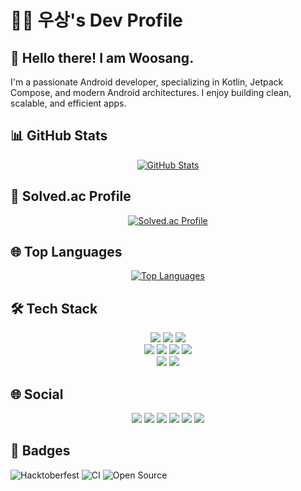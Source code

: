 # 👨‍💻 우상's Dev Profile

## 👋 Hello there! I am Woosang.
I'm a passionate Android developer, specializing in Kotlin, Jetpack Compose, and modern Android architectures. I enjoy building clean, scalable, and efficient apps.

## 📊 GitHub Stats

<div align="center">
  <a href="https://github.com/anuraghazra/github-readme-stats">
    <img src="https://github-readme-stats.vercel.app/api?username=woosang1&show_icons=true&theme=tokyonight" alt="GitHub Stats"/>
  </a>
</div>

## 🏅 Solved.ac Profile

<div align="center">
  <a href="https://solved.ac/wsl2918">
    <img src="http://mazassumnida.wtf/api/v2/generate_badge?boj=wsl2918&theme=dark" alt="Solved.ac Profile"/>
  </a>
</div>

## 🌐 Top Languages

<div align="center">
  <a href="https://github.com/anuraghazra/github-readme-stats">
    <img src="https://github-readme-stats.vercel.app/api/top-langs/?username=woosang1&layout=compact&theme=tokyonight" alt="Top Languages"/>
  </a>
</div>

## 🛠 Tech Stack

<p align="center">
  <!-- Language & IDE -->
  <img src="https://img.shields.io/badge/Java-007396?style=flat-square&logo=java&logoColor=white"/>
  <img src="https://img.shields.io/badge/Kotlin-7F52FF?style=flat-square&logo=kotlin&logoColor=white"/>
  <img src="https://img.shields.io/badge/Android%20Studio-3DDC84?style=flat-square&logo=androidstudio&logoColor=white"/>
  <br>

  <!-- Architecture & Components -->
  <img src="https://img.shields.io/badge/Jetpack%20Compose-4285F4?style=flat-square&logo=jetpack-compose&logoColor=white"/>
  <img src="https://img.shields.io/badge/MVI-2962FF?style=flat-square&logo=redux&logoColor=white"/>
  <img src="https://img.shields.io/badge/Hilt-D00000?style=flat-square&logo=dagger&logoColor=white"/>
  <img src="https://img.shields.io/badge/Coroutine-0095D5?style=flat-square&logo=kotlin&logoColor=white"/>
  <br>

  <!-- Tools -->
  <img src="https://img.shields.io/badge/GitHub-181717?style=flat-square&logo=github&logoColor=white"/>
  <img src="https://img.shields.io/badge/Fastlane-00F200?style=flat-square&logo=fastlane&logoColor=white"/>
</p>

## 🌐 Social

<p align="center">
  <a href="https://kakao.com"><img src="https://img.shields.io/badge/kakao-FFCD00?style=flat-square&logo=kakaotalk&logoColor=white"/></a>
  <a href="https://www.naver.com"><img src="https://img.shields.io/badge/naver-03C75A?style=flat-square&logo=naver&logoColor=white"/></a>
  <a href="https://www.google.com"><img src="https://img.shields.io/badge/google-EA4335?style=flat-square&logo=google&logoColor=white"/></a>
  <a href="https://www.instagram.com"><img src="https://img.shields.io/badge/instagram-E4405F?style=flat-square&logo=instagram&logoColor=white"/></a>
  <a href="https://www.facebook.com"><img src="https://img.shields.io/badge/facebook-0866FF?style=flat-square&logo=facebook&logoColor=white"/></a>
  <a href="https://discord.com"><img src="https://img.shields.io/badge/discord-5865F2?style=flat-square&logo=discord&logoColor=white"/></a>
</p>

## 🏅 Badges

![Hacktoberfest](https://img.shields.io/badge/Hacktoberfest-2021-%23ff7b00?style=flat-square&logo=github&logoColor=white)
![CI](https://img.shields.io/badge/CI-Enabled-%2327ae60?style=flat-square&logo=circleci&logoColor=white)
![Open Source](https://img.shields.io/badge/Open%20Source-%23129E57?style=flat-square&logo=github&logoColor=white)
